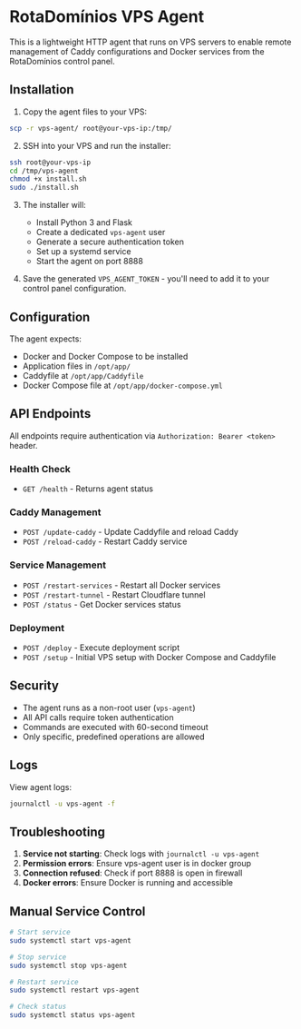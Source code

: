 # RotaDomínios VPS Agent

This is a lightweight HTTP agent that runs on VPS servers to enable remote management of Caddy configurations and Docker services from the RotaDomínios control panel.

## Installation

1. Copy the agent files to your VPS:
```bash
scp -r vps-agent/ root@your-vps-ip:/tmp/
```

2. SSH into your VPS and run the installer:
```bash
ssh root@your-vps-ip
cd /tmp/vps-agent
chmod +x install.sh
sudo ./install.sh
```

3. The installer will:
   - Install Python 3 and Flask
   - Create a dedicated `vps-agent` user
   - Generate a secure authentication token
   - Set up a systemd service
   - Start the agent on port 8888

4. Save the generated `VPS_AGENT_TOKEN` - you'll need to add it to your control panel configuration.

## Configuration

The agent expects:
- Docker and Docker Compose to be installed
- Application files in `/opt/app/`
- Caddyfile at `/opt/app/Caddyfile`
- Docker Compose file at `/opt/app/docker-compose.yml`

## API Endpoints

All endpoints require authentication via `Authorization: Bearer <token>` header.

### Health Check
- `GET /health` - Returns agent status

### Caddy Management
- `POST /update-caddy` - Update Caddyfile and reload Caddy
- `POST /reload-caddy` - Restart Caddy service

### Service Management
- `POST /restart-services` - Restart all Docker services
- `POST /restart-tunnel` - Restart Cloudflare tunnel
- `POST /status` - Get Docker services status

### Deployment
- `POST /deploy` - Execute deployment script
- `POST /setup` - Initial VPS setup with Docker Compose and Caddyfile

## Security

- The agent runs as a non-root user (`vps-agent`)
- All API calls require token authentication
- Commands are executed with 60-second timeout
- Only specific, predefined operations are allowed

## Logs

View agent logs:
```bash
journalctl -u vps-agent -f
```

## Troubleshooting

1. **Service not starting**: Check logs with `journalctl -u vps-agent`
2. **Permission errors**: Ensure vps-agent user is in docker group
3. **Connection refused**: Check if port 8888 is open in firewall
4. **Docker errors**: Ensure Docker is running and accessible

## Manual Service Control

```bash
# Start service
sudo systemctl start vps-agent

# Stop service
sudo systemctl stop vps-agent

# Restart service
sudo systemctl restart vps-agent

# Check status
sudo systemctl status vps-agent
```